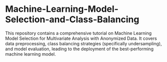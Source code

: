 # Machine-Learning-Model-Selection-and-Class-Balancing
This repository contains a comprehensive tutorial on Machine Learning Model Selection for Multivariate Analysis with Anonymized Data. It covers data preprocessing, class balancing strategies (specifically undersampling), and model evaluation, leading to the deployment of the best-performing machine learning model.
